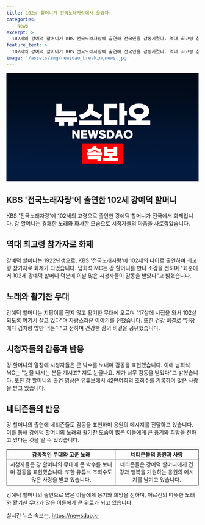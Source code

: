 ```yaml
---
title: 102살 할머니가 전국노래자랑에서 울렸다!
categories:
  - News
excerpt: >
  102세의 강예덕 할머니가 KBS 전국노래자랑에 출연해 전국민을 감동시켰다. 역대 최고령 참가자로 무대에 선 강 할머니는 건강하고 꼭 다음 노래자랑에도 출연하길 바라는 남희석 MC의 소감과 함께 관객들의 반응이 화제다. 할머니의 강인한 의지와 뛰어난 노래실력에 많은 이들이 감동을 받았고, 해당 영상은 조회수 42만여회를 기록했다. 또한 네티즌들은 강 할머니의 출연에 대한 감동과 함께 자신들의 이야기를 공유하며 인사를 전했다. 이에 대한 도곡부모돌봄복지센터의 호감도 높고 사랑이 많은 어르신이라는 평가도 나왔다.
feature_text: >
  102세의 강예덕 할머니가 KBS 전국노래자랑에 출연해 전국민을 감동시켰다. 역대 최고령 참가자로 무대에 선 강 할머니는 건강하고 꼭 다음 노래자랑에도 출연하길 바라는 남희석 MC의 소감과 함께 관객들의 반응이 화제다. 할머니의 강인한 의지와 뛰어난 노래실력에 많은 이들이 감동을 받았고, 해당 영상은 조회수 42만여회를 기록했다. 또한 네티즌들은 강 할머니의 출연에 대한 감동과 함께 자신들의 이야기를 공유하며 인사를 전했다. 이에 대한 도곡부모돌봄복지센터의 호감도 높고 사랑이 많은 어르신이라는 평가도 나왔다.
image: '/assets/img/newsdao_breakingnews.jpg'
---
```


<p><img src="/assets/img/newsdao_breakingnews.jpg" alt="ranknews 속보" /></p>

<h2 data-ke-size="size26">KBS '전국노래자랑'에 출연한 102세 강예덕 할머니</h2>

<p data-ke-size="size16">KBS '전국노래자랑'에 102세의 고령으로 출연한 강예덕 할머니가 전국에서 화제입니다. 강 할머니는 경쾌한 노래와 화사한 모습으로 시청자들의 마음을 사로잡았습니다.</p>

<h2 data-ke-size="size24">역대 최고령 참가자로 화제</h2>

<p data-ke-size="size16">강예덕 할머니는 1922년생으로, KBS '전국노래자랑'에 102세의 나이로 출연하여 최고령 참가자로 화제가 되었습니다. 남희석 MC는 강 할머니를 만나 소감을 전하며 "화순에서 102세 강예덕 할머니 덕분에 이날 많은 시청자들이 감동을 받았다"고 밝혔습니다.</p>

<h2 data-ke-size="size24">노래와 활기찬 무대</h2>

<p data-ke-size="size16">강예덕 할머니는 지팡이를 짚지 않고 활기찬 무대에 오르며 "17살에 시집을 와서 102살 되도록 여기서 살고 있다"며 자랑스러운 이야기를 전했습니다. 또한 건강 비결로 "된장에다 김치랑 밥만 먹는다"고 전하며 건강한 삶의 비결을 공유했습니다.</p>

<h2 data-ke-size="size24">시청자들의 감동과 반응</h2>

<p data-ke-size="size16">강 할머니의 열창에 시청자들은 큰 박수를 보내며 감동을 표현했습니다. 이에 남희석 MC는 "눈물 나시는 분들 계시죠? 저도 눈물나요. 제가 너무 감동을 받았다"고 밝혔습니다. 또한 강 할머니의 출연 영상은 유튜브에서 42만여회의 조회수를 기록하며 많은 사랑을 받고 있습니다.</p>

<h2 data-ke-size="size24">네티즌들의 반응</h2>

<p data-ke-size="size16">강 할머니의 출연에 네티즌들도 감동을 표현하며 응원의 메시지를 전달하고 있습니다. 이를 통해 강예덕 할머니의 노래와 활기찬 모습이 많은 이들에게 큰 용기와 희망을 전하고 있다는 것을 알 수 있었습니다.</p>

<table style="width: 100%;" border="1">
<tbody>
<tr>
<td style="text-align: center; height: 17px;"><b>감동적인 무대와 고운 노래</b></td>
<td style="text-align: center; height: 17px;"><b>네티즌들의 응원과 사랑</b></td>
</tr>
<tr>
<td style="text-align: center;">시청자들은 강 할머니의 무대에 큰 박수를 보내며 감동을 표현했습니다. 또한 유튜브 조회수도 많은 사랑을 받고 있습니다.</td>
<td style="text-align: center;">네티즌들은 강예덕 할머니에게 건강과 행복을 기원하는 응원의 메시지를 남기고 있습니다.</td>
</tr>
</tbody>
</table>

<p data-ke-size="size16">강예덕 할머니의 출연으로 많은 이들에게 용기와 희망을 전하며, 어르신의 따뜻한 노래와 활기찬 무대가 많은 이들에게 큰 위로가 되고 있습니다.</p>
실시간 뉴스 속보는, <a href="https://newsdao.kr" rel="dofollow">https://newsdao.kr</a>


